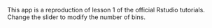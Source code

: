 This app is a reproduction of lesson 1 of the official Rstudio tutorials. Change the slider to modify the number of bins.

